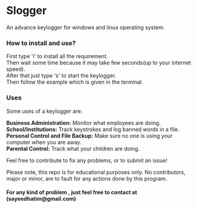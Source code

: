 # Slogger
An advance keylogger for windows and linux operating system.

<h3>How to install and use?</h3>

First type 'i' to install all the requirement.<br>
Then wait some time because it may take few seconds(up to your internet speed).<br>
After that just type 's' to start the keylogger.<br>
Then follow the example which is given in the terminal.


<h3>Uses</h3>

Some uses of a keylogger are:<br>

<b>Business Administration:</b> Monitor what employees are doing.<br>
<b>School/Institutions:</b> Track keystrokes and log banned words in a file.<br>
<b>Personal Control and File Backup:</b> Make sure no one is using your computer when you are away.<br>
<b>Parental Control:</b> Track what your children are doing.<br>

Feel free to contribute to fix any problems, or to submit an issue!

Please note, this repo is for educational purposes only. No contributors, major or minor, are to fault for any actions done by this program.

<h4>For any kind of problem , just feel free to contact at (sayeedhatim@gmail.com)</h4>
